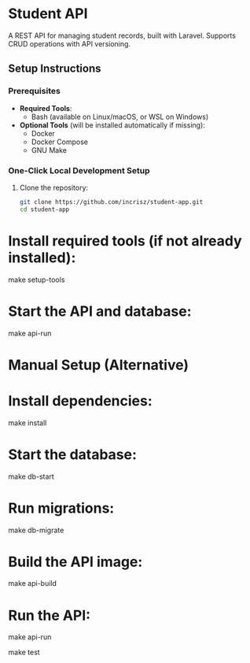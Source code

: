 # Student API

A REST API for managing student records, built with Laravel. Supports CRUD operations with API versioning.

## Setup Instructions

### Prerequisites
- **Required Tools**:
  - Bash (available on Linux/macOS, or WSL on Windows)
- **Optional Tools** (will be installed automatically if missing):
  - Docker
  - Docker Compose
  - GNU Make

### One-Click Local Development Setup
1. Clone the repository:
   ```bash
   git clone https://github.com/incrisz/student-app.git
   cd student-app

# Install required tools (if not already installed):
make setup-tools

# Start the API and database:
make api-run

<!-- Start the API on http://localhost:8000. -->


# Manual Setup (Alternative)
# Install dependencies:
make install

# Start the database:
make db-start

# Run migrations:
make db-migrate

# Build the API image:
make api-build

# Run the API:
make api-run

<!-- Run unit tests: -->
make test